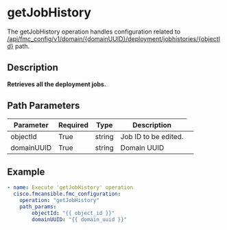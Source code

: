 # getJobHistory

The getJobHistory operation handles configuration related to [/api/fmc_config/v1/domain/{domainUUID}/deployment/jobhistories/{objectId}](/paths//api/fmc_config/v1/domain/{domain_uuid}/deployment/jobhistories/{object_id}.md) path.&nbsp;
## Description
**Retrieves all the deployment jobs.**

## Path Parameters
| Parameter | Required | Type | Description |
| --------- | -------- | ---- | ----------- |
| objectId | True | string <td colspan=3> Job ID to be edited. |
| domainUUID | True | string <td colspan=3> Domain UUID |

## Example
```yaml
- name: Execute 'getJobHistory' operation
  cisco.fmcansible.fmc_configuration:
    operation: "getJobHistory"
    path_params:
        objectId: "{{ object_id }}"
        domainUUID: "{{ domain_uuid }}"

```